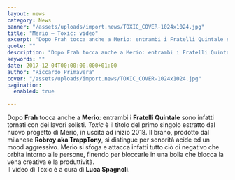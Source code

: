 ```yaml
---
layout: news
category: News
banner: "/assets/uploads/import.news/TOXIC_COVER-1024x1024.jpg"
title: "Merio – Toxic: video"
excerpt: "Dopo Frah tocca anche a Merio: entrambi i Fratelli Quintale sono infatti tornati con dei lavori solisti. Toxic è il titolo del primo singolo estratto dal nuovo progetto di Merio, in uscita ad inizio 2018. Il brano, prodotto dal milanese Robroy aka TrappTony, si distingue per sonorità acide ed un mood aggressivo. Merio si sfoga [&hellip"
quote: ""
description: "Dopo Frah tocca anche a Merio: entrambi i Fratelli Quintale sono infatti tornati con dei lavori solisti. Toxic è il titolo del primo singolo estratto dal nuovo progetto di Merio, in uscita ad inizio 2018. Il brano, prodotto dal milanese Robroy aka TrappTony, si distingue per sonorità acide ed un mood aggressivo. Merio si sfoga [&hellip"
keywords: ""
date: 2017-12-04T00:00:00.000+01:00
author: "Riccardo Primavera"
cover: "/assets/uploads/import.news/TOXIC_COVER-1024x1024.jpg"
pagination:
  enabled: true

---
```


Dopo **Frah** tocca anche a **Merio**: entrambi i **Fratelli Quintale** sono infatti tornati con dei lavori solisti. _Toxic_ è il titolo del primo singolo estratto dal nuovo progetto di Merio, in uscita ad inizio 2018\. Il brano, prodotto dal milanese **Robroy aka TrappTony**, si distingue per sonorità acide ed un mood aggressivo. Merio si sfoga e attacca infatti tutto ciò di negativo che orbita intorno alle persone, finendo per bloccarle in una bolla che blocca la vena creativa e la produttività.  
Il video di Toxic è a cura di **Luca Spagnoli**.